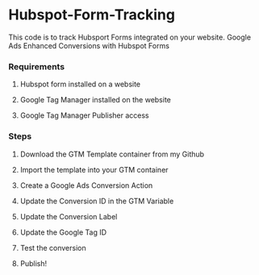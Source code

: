 # Hubspot-Form-Tracking
This code is to track Hubsport Forms integrated on your website.
Google Ads Enhanced Conversions with Hubspot Forms

### **Requirements**

1. Hubspot form installed on a website

2. Google Tag Manager installed on the website

3. Google Tag Manager Publisher access

### **Steps**

1. Download the GTM Template container from my Github

2. Import the template into your GTM container

3. Create a Google Ads Conversion Action

4. Update the Conversion ID in the GTM Variable

5. Update the Conversion Label

6. Update the Google Tag ID

7. Test the conversion

8. Publish!
